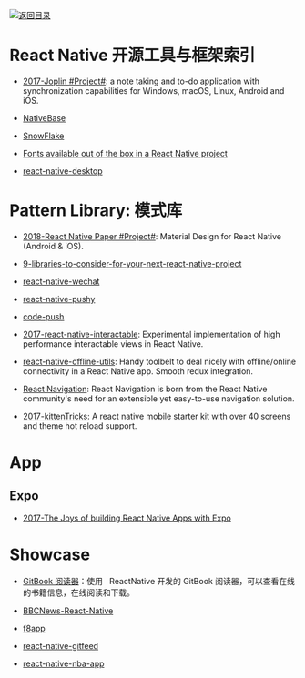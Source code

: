 [![返回目录](https://parg.co/UGo)](https://github.com/wxyyxc1992/Awesome-Reference)

# React Native 开源工具与框架索引

* [2017-Joplin #Project#](https://github.com/laurent22/joplin): a note taking and to-do application with synchronization capabilities for Windows, macOS, Linux, Android and iOS.

* [NativeBase](http://nativebase.io/docs/v0.2.0/getting-started)

* [SnowFlake](https://github.com/bartonhammond/snowflake)

* [Fonts available out of the box in a React Native project](https://github.com/dabit3/react-native-fonts)

* [react-native-desktop](https://github.com/ptmt/react-native-desktop)

# Pattern Library: 模式库

* [2018-React Native Paper #Project#](https://parg.co/U1m): Material Design for React Native (Android & iOS).

* [9-libraries-to-consider-for-your-next-react-native-project](https://medium.com/@bilalbudhani/9-libraries-to-consider-for-your-next-react-native-project-723f179d4764#.rtqlr8rid)

* [react-native-wechat](https://github.com/weflex/react-native-wechat)

* [react-native-pushy](https://github.com/reactnativecn/react-native-pushy)

* [code-push](https://github.com/microsoft/code-push)

* [2017-react-native-interactable](https://github.com/wix/react-native-interactable): Experimental implementation of high performance interactable views in React Native.

* [react-native-offline-utils](https://github.com/rauliyohmc/react-native-offline-utils): Handy toolbelt to deal nicely with offline/online connectivity in a React Native app. Smooth redux integration.

- [React Navigation](https://github.com/react-community/react-navigation): React Navigation is born from the React Native community's need for an extensible yet easy-to-use navigation solution.

- [2017-kittenTricks](https://github.com/akveo/kittenTricks): A react native mobile starter kit with over 40 screens and theme hot reload support.

# App

## Expo

* [2017-The Joys of building React Native Apps with Expo](http://t.cn/RHuAZzN)

# Showcase

* [GitBook 阅读器](https://github.com/le0zh/gitbook-reader-rn)：使用   ReactNative 开发的 GitBook 阅读器，可以查看在线的书籍信息，在线阅读和下载。

* [BBCNews-React-Native](https://github.com/joeltrew/BBCNews-React-Native)

- [f8app](https://github.com/fbsamples/f8app)

- [react-native-gitfeed](https://github.com/xiekw2010/react-native-gitfeed)

- [react-native-nba-app](https://github.com/wwayne/react-native-nba-app)
